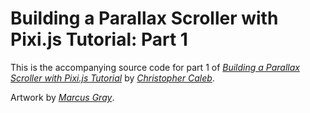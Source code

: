 Building a Parallax Scroller with Pixi.js Tutorial: Part 1
==========================================================

This is the accompanying source code for part 1 of *[Building a Parallax Scroller with Pixi.js Tutorial](http://www.yeahbutisitflash.com/?p=5226)* by *[Christopher Caleb](http://www.yeahbutisitflash.com/?page_id=2)*.

Artwork by *[Marcus Gray](http://gray-marcus.wix.com/grayillustration)*.
